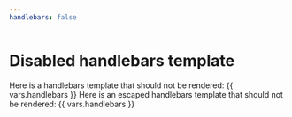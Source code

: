 ```yaml
---
handlebars: false
---
```

# Disabled handlebars template

Here is a handlebars template that should not be rendered: {{ vars.handlebars }}
Here is an escaped handlebars template that should not be rendered: \{{ vars.handlebars }}
